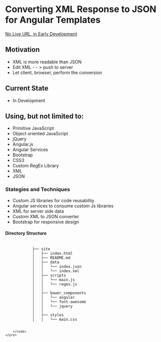 <h1>Converting XML Response to JSON for Angular Templates</h1> 
<p><a href="#noTag">No Live URL, in Early Development</a></p>
<h2>Motivation</h2>
<ul>
    <li>XML is more readable than JSON</li>
    <li>Edit XML - - > push to server</li>
    <li>Let client, browser, perform the conversion</li>
</ul>
<h2>Current State</h2>
<ul>
    <li>In Development</li>
</ul>
<h2>Using, but not limited to:</h2>
<ul>
    <li>Primitive JavaScript</li>
    <li>Object oriented JavaScript</li>
    <li>jQuery</li>
    <li>Angular.js</li>
    <li>Angular Services</li>
    <li>Bootstrap</li>   
    <li>CSS3</li>   
    <li>Custom RegEx Library</li>
    <li>XML</li>
    <li>JSON</li>
</ul>
<h3>Stategies and Techniques</h3>
<ul>
    <li>Custom JS libraries for code reusabiltiy</li>
    <li>Angular services to consume custom Js libraries</li>
    <li>XML for server side data</li>
    <li>Custom XML to JSON converter</li>
    <li>Bootstrap for responsive design</li>
</ul>
</ul>
<h4>Directory Structure</h4>
<div>
    <pre>
        <code>
            ├── site
            │   ├── index.html
            │   ├── README.md
            │   ├── data
            │   │   └── index.json
            │   │   └── index.xml
            │   ├── scripts
            │   │   └── main.js
            │   │   └── regex.js
            │   │
            │   ├── bower_components
            │   │   └── angular
            │   │   └── font-awesome
            │   │   └── jquery
            │   │ 
            │   ├── styles
            │   │   └── main.css
            
        </code>
    </pre>
</div>


 

 
